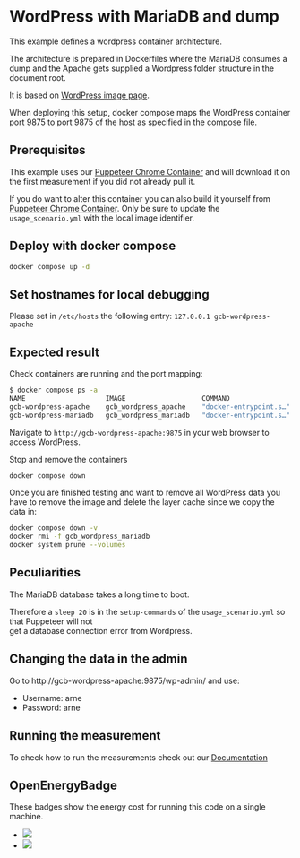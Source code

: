 # WordPress with MariaDB and dump

This example defines a wordpress container architecture.

The architecture is prepared in Dockerfiles where the MariaDB consumes a dump
and the Apache gets supplied a Wordpress folder structure in the document root.

It is based on [WordPress image page](https://hub.docker.com/_/wordpress).

When deploying this setup, docker compose maps the WordPress container port 9875 to
port 9875 of the host as specified in the compose file.

## Prerequisites

This example uses our [Puppeteer Chrome Container](https://hub.docker.com/r/greencoding/puppeteer-chrome) and will download
it on the first measurement if you did not already pull it.

If you do want to alter this container you can also build it yourself from [Puppeteer Chrome Container](https://github.com/green-coding-berlin/example-applications/tree/main/puppeteer-chrome).
Only be sure to update the `usage_scenario.yml` with the local image identifier.

## Deploy with docker compose

``` bash
docker compose up -d
```

## Set hostnames for local debugging

Please set in `/etc/hosts` the following entry:
`127.0.0.1 gcb-wordpress-apache`

## Expected result

Check containers are running and the port mapping:

``` bash
$ docker compose ps -a
NAME                    IMAGE                   COMMAND                  SERVICE                CREATED              STATUS              PORTS
gcb-wordpress-apache    gcb_wordpress_apache    "docker-entrypoint.s…"   gcb-wordpress-apache   About a minute ago   Up 4 seconds        80/tcp, 0.0.0.0:9875->9875/tcp, :::9875->9875/tcp
gcb-wordpress-mariadb   gcb_wordpress_mariadb   "docker-entrypoint.s…"   gcb-wordpress-mariadb   7 minutes ago        Up 7 seconds        3306/tcp
```

Navigate to `http://gcb-wordpress-apache:9875` in your web browser to access WordPress.

Stop and remove the containers

``` bash
docker compose down
```

Once you are finished testing and want to remove all WordPress data you have to remove the image and delete the layer cache since we copy the data in:

``` bash
docker compose down -v
docker rmi -f gcb_wordpress_mariadb
docker system prune --volumes
```

## Peculiarities

The MariaDB database takes a long time to boot.

Therefore a `sleep 20` is in the `setup-commands` of the `usage_scenario.yml` so that Puppeteer will not  
get a database connection error from Wordpress.

## Changing the data in the admin

Go to http://gcb-wordpress-apache:9875/wp-admin/ and use:
- Username: arne
- Password: arne

## Running the measurement

To check how to run the measurements check out our [Documentation](https://docs.green-coding.berlin)

## OpenEnergyBadge
These badges show the energy cost for running this code on a single machine.

- <a href="https://metrics.green-coding.io/stats.html?id=898f8b5d-fb33-473f-8b9b-a0dba091e39f"><img src="https://api.green-coding.io/v1/badge/single/898f8b5d-fb33-473f-8b9b-a0dba091e39f?metric=psu_energy_ac_mcp_machine"></a>
- <a href="https://metrics.green-coding.io/stats.html?id=898f8b5d-fb33-473f-8b9b-a0dba091e39f"><img src="https://api.green-coding.io/v1/badge/single/898f8b5d-fb33-473f-8b9b-a0dba091e39f?metric=cpu_energy_rapl_msr_component"></a>



